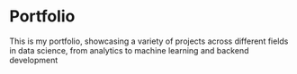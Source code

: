 # Portfolio
This is my portfolio, showcasing a variety of projects across different fields in data science, from analytics to machine learning and backend development
